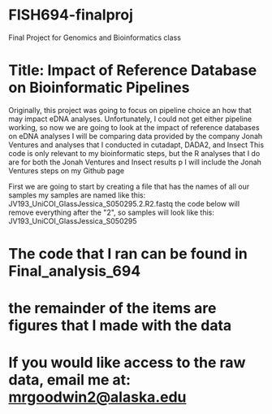 # FISH694-finalproj
Final Project for Genomics and Bioinformatics class

# Title: Impact of Reference Database on Bioinformatic Pipelines 


Originally, this project was going to focus on pipeline choice an how that may impact eDNA analyses. 
Unfortunately, I could not get either pipeline working, so now we are going to look at the impact of reference databases on eDNA analyses 
I will be comparing data provided by the company Jonah Ventures and analyses that I conducted in cutadapt, DADA2, and Insect 
This code is only relevant to my bioinformatic steps, but the R analyses that I do are for both the Jonah Ventures and Insect results p
I will include the Jonah Ventures steps on my Github page 

First we are going to start by creating a file that has the names of all our samples
my samples are named like this: JV193_UniCOI_GlassJessica_S050295.2.R2.fastq
the code below will remove everything after the "2", so samples will look like this: JV193_UniCOI_GlassJessica_S050295

# The code that I ran can be found in Final_analysis_694

# the remainder of the items are figures that I made with the data 

# If you would like access to the raw data, email me at: mrgoodwin2@alaska.edu
